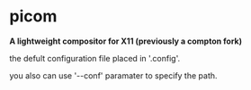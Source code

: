 # picom

**A lightweight compositor for X11 (previously a compton fork)**

the defult configuration file placed in '.config'.

you also can use '--conf' paramater to specify the path.

